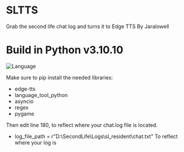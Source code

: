 # SLTTS
Grab the second life chat log and turns it to Edge TTS
By Jaralowell

# Build in Python v3.10.10
![Language](https://img.shields.io/badge/language-Python-blue.svg)

Make sure to pip install the needed libraries:
* edge-tts 
* language_tool_python
* asyncio
* regex
* pygame

Then edit line 180, to reflect where your chat.log file is located.
* log_file_path = r"D:\SecondLife\Logs\sl_resident\chat.txt"
To reflect where your log is
